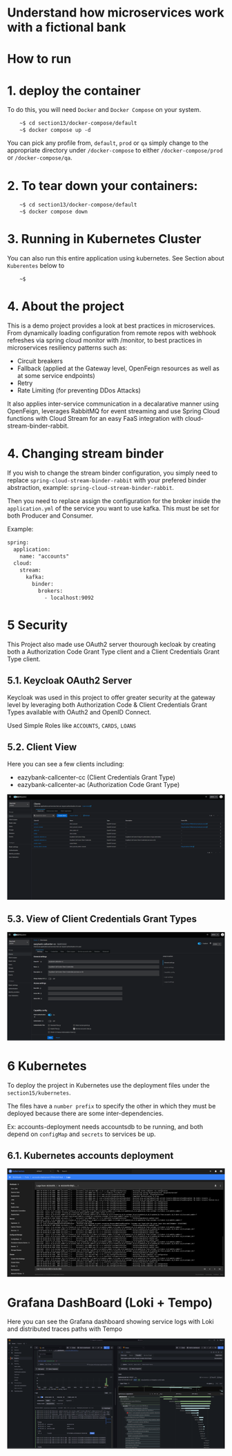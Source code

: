# Understand how microservices work with a fictional bank

# How to run

# 1. deploy the container

To do this, you will need `Docker` and `Docker Compose` on your system.

```
    ~$ cd section13/docker-compose/default
    ~$ docker compose up -d

```

You can pick any profile from, `default`, `prod` or `qa` simply change to the appropriate directory under `/docker-compose` to either `/docker-compose/prod` or `/docker-compose/qa`.

# 2. To tear down your containers:

```
    ~$ cd section13/docker-compose/default
    ~$ docker compose down
```

# 3. Running in Kubernetes Cluster

You can also run this entire application using kubernetes. See Section about `Kuberentes` below to

```
    ~$
```

# 4. About the project

This is a demo project provides a look at best practices in microservices. From dynamically loading configuration from remote repos with webhook refreshes via spring cloud monitor with /monitor,
to best practices in microservices resiliency patterns such as:

- Circuit breakers
- Fallback (applied at the Gateway level, OpenFeign resources as well as at some service endpoints)
- Retry
- Rate Limiting (for preventing DDos Attacks)

It also applies inter-service communication in a decalarative manner using OpenFeign, leverages RabbitMQ for event streaming and use Spring Cloud functions with Cloud Stream for an easy FaaS integration with cloud-stream-binder-rabbit.

# 4. Changing stream binder

If you wish to change the stream binder configuration, you simply need to replace `spring-cloud-stream-binder-rabbit` with your prefered binder abstraction, example: `spring-cloud-stream-binder-rabbit`.

Then you need to replace assign the configuration for the broker inside the `application.yml` of the service you want to use kafka. This must be set for both Producer and Consumer.

Example:

```
spring:
  application:
    name: "accounts"
  cloud:
    stream:
      kafka:
        binder:
          brokers:
            - localhost:9092

```

# 5 Security

This Project also made use OAuth2 server thourough kecloak by creating both a Authorization Code Grant Type client and a Client Credentials Grant Type client.

## 5.1. Keycloak OAuth2 Server

Keycloak was used in this project to offer greater security at the gateway level by leveraging both Authorization Code & Client Credentials Grant Types available with OAuth2 and OpenID Connect.

Used Simple Roles like `ACCOUNTS`, `CARDS`, `LOANS`

## 5.2. Client View

Here you can see a few clients including:

- eazybank-callcenter-cc (Client Credentials Grant Type)
- eazybank-callcenter-ac (Authorization Code Grant Type)

![View of clients in Keycloak](./assets/keycloak-clients.png)

## 5.3. View of Client Credentials Grant Types

![View of Client](./assets/client-credential-grant-client.png)

# 6 Kubernetes

To deploy the project in Kubernetes use the deployment files under the `section15/kubernetes`.

The files have a `number prefix` to specify the other in which they must be deployed because there are some inter-dependencies.

Ex: accounts-deployment needs accountsdb to be running, and both depend on `configMap` and `secrets` to services be up.

## 6.1. Kubernetes accounts deployment

![Kubernetes accounts deployment](./assets/accounts-deployment-kubernetes.png)

# Grafana DashBoard (Loki + Tempo)

Here you can see the Grafana dashboard showing service logs with Loki and distributed traces paths with Tempo

![Grafana dashboard showing logs with Loki and traces with Tempo](./assets/Loki-tempo-dashboard-grafana.png)
